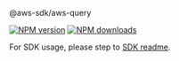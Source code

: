 @aws-sdk/aws-query

[![NPM version](https://img.shields.io/npm/v/@aws-sdk/aws-query/beta.svg)](https://www.npmjs.com/package/@aws-sdk/aws-query)
[![NPM downloads](https://img.shields.io/npm/dm/@aws-sdk/aws-query.svg)](https://www.npmjs.com/package/@aws-sdk/aws-query)

For SDK usage, please step to [SDK readme](https://github.com/aws/aws-sdk-js-v3).
